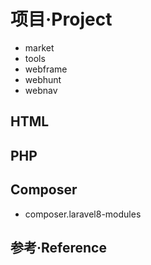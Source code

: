 # 项目·Project

- market
- tools
- webframe
- webhunt
- webnav

## HTML

## PHP

## Composer

- composer.laravel8-modules

## 参考·Reference
